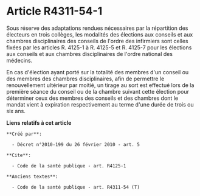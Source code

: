 # Article R4311-54-1

Sous réserve des adaptations rendues nécessaires par la répartition des électeurs en trois collèges, les modalités des
élections aux conseils et aux chambres disciplinaires des conseils de l'ordre des infirmiers sont celles fixées par les
articles R. 4125-1 à R. 4125-5 et R. 4125-7 pour les élections aux conseils et aux chambres disciplinaires de l'ordre
national des médecins. 

En cas d'élection ayant porté sur la totalité des membres d'un conseil ou des membres des chambres disciplinaires, afin de
permettre le renouvellement ultérieur par moitié, un tirage au sort est effectué lors de la première séance du conseil ou de
la chambre suivant cette élection pour déterminer ceux des membres des conseils et des chambres dont le mandat vient à
expiration respectivement au terme d'une durée de trois ou six ans.

**Liens relatifs à cet article**

	**Créé par**:

	  - Décret n°2010-199 du 26 février 2010 - art. 5

	**Cite**:

	  - Code de la santé publique - art. R4125-1

	**Anciens textes**:

	  - Code de la santé publique - art. R4311-54 (T)
